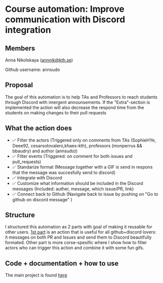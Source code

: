 # Course automation: Improve communication with Discord integration

## Members
Anna Nikolskaya (annnik@kth.se)

Github username: annsudo

## Proposal 
The goal of this automation is to help TAs and Professors to reach students through Discord with imergent announsements. If the "Extra"-section is implemented the action will also decrease the respond time from the students on making changes to their pull requests

## What the action does 

 - ✅    Filter the actors (Triggered only on comments from  TAs (SophieHYe, Deee92, cesarsotovalero,khaes-kth), professors (monperrus && bbaudry) and author (annsudo))
 - ✅    Filter events (Triggered: on comment for both issues and pull_requests)
 - ✅    Standarize format (Message together with a GIF is send in respons that the message was succesfully send to discord)
 - ✅    Integrate with Discord 
 - ✅    Customize what information should be included in the Discord messages (Included: auther, message, which issue/PR, link)
 - ✅    Connect back to Github (Navigate back to issue by pushing on "Go to github on discord message" )

## Structure

I structured this automation as 2 parts with goal of making it reusable for other users. [1st part](https://github.com/annsudo/discord-comments) is an action that is useful for all github+discord lovers: it messages on both PR and Issues and send them to Discord beautifully formated. Other part is more corse-spesific where I show how to filter actors who can trigger this action and combine it with some fun gifs.

## Code + documentation + how to use
The main project is found [here](https://github.com/annsudo/comment-to-Discord-action) 



